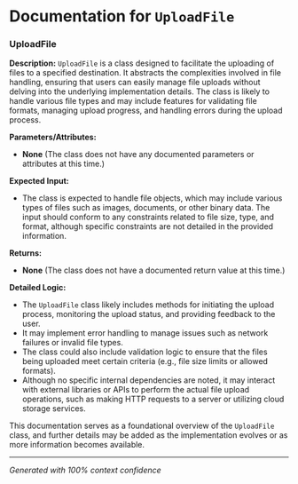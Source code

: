 # Documentation for `UploadFile`

### UploadFile

**Description:**
`UploadFile` is a class designed to facilitate the uploading of files to a specified destination. It abstracts the complexities involved in file handling, ensuring that users can easily manage file uploads without delving into the underlying implementation details. The class is likely to handle various file types and may include features for validating file formats, managing upload progress, and handling errors during the upload process.

**Parameters/Attributes:**
- **None** (The class does not have any documented parameters or attributes at this time.)

**Expected Input:**
- The class is expected to handle file objects, which may include various types of files such as images, documents, or other binary data. The input should conform to any constraints related to file size, type, and format, although specific constraints are not detailed in the provided information.

**Returns:**
- **None** (The class does not have a documented return value at this time.)

**Detailed Logic:**
- The `UploadFile` class likely includes methods for initiating the upload process, monitoring the upload status, and providing feedback to the user. 
- It may implement error handling to manage issues such as network failures or invalid file types.
- The class could also include validation logic to ensure that the files being uploaded meet certain criteria (e.g., file size limits or allowed formats).
- Although no specific internal dependencies are noted, it may interact with external libraries or APIs to perform the actual file upload operations, such as making HTTP requests to a server or utilizing cloud storage services. 

This documentation serves as a foundational overview of the `UploadFile` class, and further details may be added as the implementation evolves or as more information becomes available.

---
*Generated with 100% context confidence*
